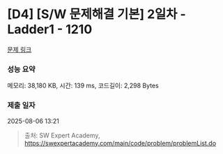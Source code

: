 # [D4] [S/W 문제해결 기본] 2일차 - Ladder1 - 1210 

[문제 링크](https://swexpertacademy.com/main/code/problem/problemDetail.do?contestProbId=AV14ABYKADACFAYh) 

### 성능 요약

메모리: 38,180 KB, 시간: 139 ms, 코드길이: 2,298 Bytes

### 제출 일자

2025-08-06 13:21



> 출처: SW Expert Academy, https://swexpertacademy.com/main/code/problem/problemList.do